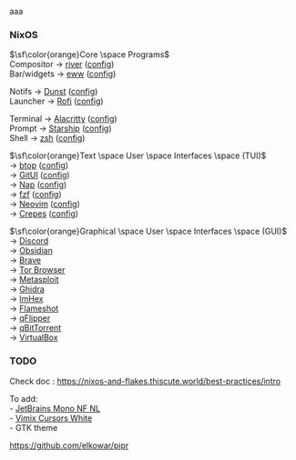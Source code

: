 aaa

### NixOS

$\sf\color{orange}Core \space Programs$<br>
Compositor -> [river]() ([config]())<br>
Bar/widgets -> [eww]() ([config]())<br>

Notifs -> [Dunst]() ([config]())<br>
Launcher -> [Rofi]() ([config]())<br>

Terminal -> [Alacritty]() ([config]())<br>
Prompt -> [Starship]() ([config]())<br>
Shell -> [zsh]() ([config]())<br>




$\sf\color{orange}Text \space User \space Interfaces \space (TUI)$<br>
-> [btop]() ([config]())<br>
-> [GitUI]() ([config]())<br>
-> [Nap]() ([config]())<br>
-> [fzf]() ([config]())<br>
-> [Neovim]() ([config]())<br>
-> [Crepes]() ([config]())<br>


$\sf\color{orange}Graphical \space User \space Interfaces \space (GUI)$<br>
-> [Discord]()<br>
-> [Obsidian]()<br>
-> [Brave]()<br>
-> [Tor Browser]()<br>
-> [Metasploit]()<br>
-> [Ghidra]()<br>
-> [ImHex]()<br>
-> [Flameshot]()<br>
-> [qFlipper]()<br>
-> [qBitTorrent]()<br>
-> [VirtualBox]()<br>


### TODO

Check doc : https://nixos-and-flakes.thiscute.world/best-practices/intro

To add: <br>
\- [JetBrains Mono NF NL](https://github.com/ryanoasis/nerd-fonts)<br>
\- [Vimix Cursors White](https://github.com/vinceliuice/Vimix-cursors)<br>
\- GTK theme




https://github.com/elkowar/pipr



















